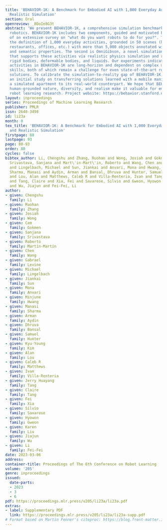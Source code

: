 ```yaml
---
title: 'BEHAVIOR-1K: A Benchmark for Embodied AI with 1,000 Everyday Activities and
  Realistic Simulation'
section: Oral
openreview: _8DoIe8G3t
abstract: 'We present BEHAVIOR-1K, a comprehensive simulation benchmark for human-centered
  robotics. BEHAVIOR-1K includes two components, guided and motivated by the results
  of an extensive survey on "what do you want robots to do for you?". The first is
  the definition of 1,000 everyday activities, grounded in 50 scenes (houses, gardens,
  restaurants, offices, etc.) with more than 5,000 objects annotated with rich physical
  and semantic properties. The second is OmniGibson, a novel simulation environment
  that supports these activities via realistic physics simulation and rendering of
  rigid bodies, deformable bodies, and liquids. Our experiments indicate that the
  activities in BEHAVIOR-1K are long-horizon and dependent on complex manipulation
  skills, both of which remain a challenge for even state-of-the-art robot learning
  solutions. To calibrate the simulation-to-reality gap of BEHAVIOR-1K, we provide
  an initial study on transferring solutions learned with a mobile manipulator in
  a simulated apartment to its real-world counterpart. We hope that BEHAVIOR-1K’s
  human-grounded nature, diversity, and realism make it valuable for embodied AI and
  robot learning research. Project website: https://behavior.stanford.edu.'
layout: inproceedings
series: Proceedings of Machine Learning Research
publisher: PMLR
issn: 2640-3498
id: li23a
month: 0
tex_title: 'BEHAVIOR-1K: A Benchmark for Embodied AI with 1,000 Everyday Activities
  and Realistic Simulation'
firstpage: 80
lastpage: 93
page: 80-93
order: 80
cycles: false
bibtex_author: Li, Chengshu and Zhang, Ruohan and Wong, Josiah and Gokmen, Cem and
  Srivastava, Sanjana and Mart\'in-Mart\'in, Roberto and Wang, Chen and Levine, Gabrael
  and Lingelbach, Michael and Sun, Jiankai and Anvari, Mona and Hwang, Minjune and
  Sharma, Manasi and Aydin, Arman and Bansal, Dhruva and Hunter, Samuel and Kim, Kyu-Young
  and Lou, Alan and Matthews, Caleb R and Villa-Renteria, Ivan and Tang, Jerry Huayang
  and Tang, Claire and Xia, Fei and Savarese, Silvio and Gweon, Hyowon and Liu, Karen
  and Wu, Jiajun and Fei-Fei, Li
author:
- given: Chengshu
  family: Li
- given: Ruohan
  family: Zhang
- given: Josiah
  family: Wong
- given: Cem
  family: Gokmen
- given: Sanjana
  family: Srivastava
- given: Roberto
  family: Martín-Martín
- given: Chen
  family: Wang
- given: Gabrael
  family: Levine
- given: Michael
  family: Lingelbach
- given: Jiankai
  family: Sun
- given: Mona
  family: Anvari
- given: Minjune
  family: Hwang
- given: Manasi
  family: Sharma
- given: Arman
  family: Aydin
- given: Dhruva
  family: Bansal
- given: Samuel
  family: Hunter
- given: Kyu-Young
  family: Kim
- given: Alan
  family: Lou
- given: Caleb R
  family: Matthews
- given: Ivan
  family: Villa-Renteria
- given: Jerry Huayang
  family: Tang
- given: Claire
  family: Tang
- given: Fei
  family: Xia
- given: Silvio
  family: Savarese
- given: Hyowon
  family: Gweon
- given: Karen
  family: Liu
- given: Jiajun
  family: Wu
- given: Li
  family: Fei-Fei
date: 2023-03-06
address:
container-title: Proceedings of The 6th Conference on Robot Learning
volume: '205'
genre: inproceedings
issued:
  date-parts:
  - 2023
  - 3
  - 6
pdf: https://proceedings.mlr.press/v205/li23a/li23a.pdf
extras:
- label: Supplementary PDF
  link: https://proceedings.mlr.press/v205/li23a/li23a-supp.pdf
# Format based on Martin Fenner's citeproc: https://blog.front-matter.io/posts/citeproc-yaml-for-bibliographies/
---
```

